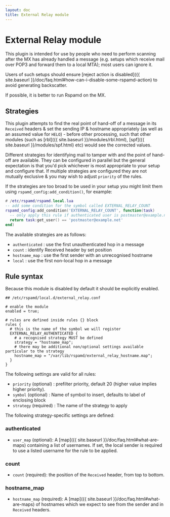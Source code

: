 ```yaml
---
layout: doc
title: External Relay module
---
```


# External Relay module

This plugin is intended for use by people who need to perform scanning after the MX has already handled a message (e.g. setups which receive mail over POP3 and forward them to a local MTA); most users can ignore it.

Users of such setups should ensure [reject action is disabled]({{ site.baseurl }}/doc/faq.html#how-can-i-disable-some-rspamd-action) to avoid generating backscatter.

If possible, it is better to run Rspamd on the MX.

## Strategies

This plugin attempts to find the real point of hand-off of a message in its `Received` headers & set the sending IP & hostname appropriately (as well as an assumed value for `HELO`) - before other processing, such that other modules (such as [rbl]({{ site.baseurl }}/modules/rbl.html), [spf]({{ site.baseurl }}/modules/spf.html) etc) would see the corrected values.

Different strategies for identifying mail to tamper with and the point of hand-off are available. They can be configured in parallel but the general expectation is that you'd pick whichever is most appropriate to your setup and configure that. If multiple strategies are configured they are not mutually exclusive & you may wish to adjust `priority` of the rules.

If the strategies are too broad to be used in your setup you might limit them using `rspamd_config:add_condition()`, for example:
~~~lua
# /etc/rspamd/rspamd.local.lua
-- add some condition for the symbol called EXTERNAL_RELAY_COUNT
rspamd_config:add_condition('EXTERNAL_RELAY_COUNT', function(task)
  -- only apply this rule if authenticated user is postmaster@example.net
  return task:get_user() == 'postmaster@example.net'
end)
~~~

The available strategies are as follows:

 * `authenticated` : use the first unauthenticated hop in a message
 * `count` : identify Received header by set position
 * `hostname_map` : use the first sender with an unrecognised hostname
 * `local` : use the first non-local hop in a message

## Rule syntax

Because this module is disabled by default it should be explicitly enabled.

~~~ucl
## /etc/rspamd/local.d/external_relay.conf

# enable the module
enabled = true;

# rules are defined inside rules {} block
rules {
  # this is the name of the symbol we will register
  EXTERNAL_RELAY_AUTHENTICATED {
    # a recognised strategy MUST be defined
    strategy = "hostname_map";
    # there may be additional non/optional settings available particular to the strategy
    hostname_map = "/var/lib/rspamd/external_relay_hostname.map";
  }
}
~~~ 

The following settings are valid for all rules:

 * `priority` (optional) : prefilter priority, default 20 (higher value implies higher priority).
 * `symbol` (optional) : Name of symbol to insert, defaults to label of enclosing block
 * `strategy` (required) : The name of the strategy to apply

The following strategy-specific settings are defined:

### authenticated

 * `user_map` (optional): A [map]({{ site.baseurl }}/doc/faq.html#what-are-maps) containing a list of usernames. If set, the local sender is required to use a listed username for the rule to be applied.

### count

 * `count` (required): the position of the `Received` header, from top to bottom.

### hostname_map

 * `hostname_map` (required): A [map]({{ site.baseurl }}/doc/faq.html#what-are-maps) of hostnames which we expect to see from the sender and in `Received` headers.

